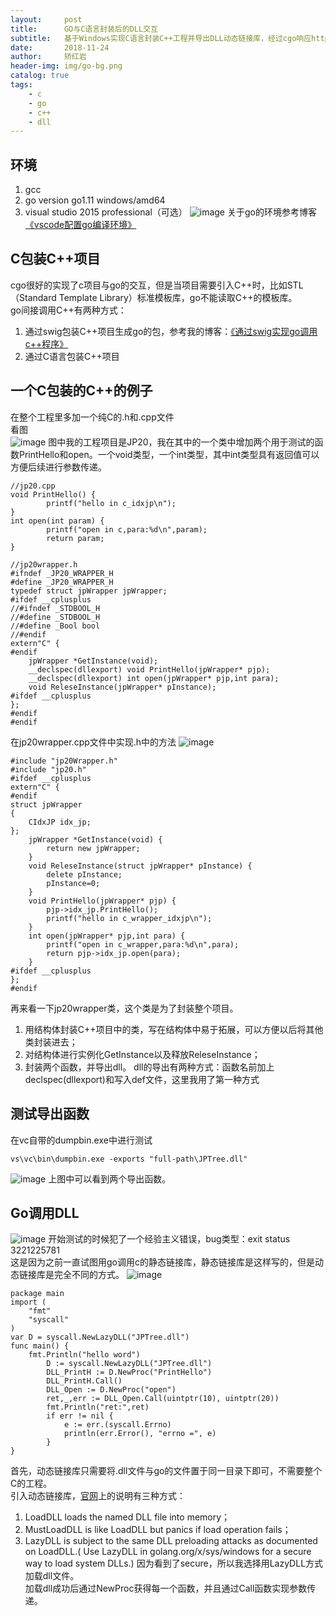 ```yaml
---
layout:     post
title:      GO与C语言封装后的DLL交互
subtitle:   基于Windows实现C语言封装C++工程并导出DLL动态链接库，经过cgo响应http服务
date:       2018-11-24
author:     矫红岩
header-img: img/go-bg.png
catalog: true
tags:
    - c
    - go
    - c++
    - dll
---
```


## 环境
1. gcc
2. go version go1.11 windows/amd64
3. visual studio 2015 professional（可选）
![image](https://github.com/HongyanJiao/HongyanJiao.github.io/blob/master/img/go-version.png?raw=true)
关于go的环境参考博客[《vscode配置go编译环境》](https://hongyanjiao.github.io/2018/10/24/vscode%E9%85%8D%E7%BD%AEgo%E7%BC%96%E8%AF%91%E7%8E%AF%E5%A2%83/)<br />
## C包装C++项目
cgo很好的实现了c项目与go的交互，但是当项目需要引入C++时，比如STL（Standard Template Library）标准模板库，go不能读取C++的模板库。<br />
go间接调用C++有两种方式：
1. 通过swig包装C++项目生成go的包，参考我的博客：[《通过swig实现go调用c++程序》](https://hongyanjiao.github.io/2018/11/11/%E9%80%9A%E8%BF%87swig%E5%AE%9E%E7%8E%B0go%E8%B0%83%E7%94%A8c++%E7%A8%8B%E5%BA%8F/)
2. 通过C语言包装C++项目

## 一个C包装的C++的例子
在整个工程里多加一个纯C的.h和.cpp文件<br />
看图<br />
![image](https://github.com/HongyanJiao/HongyanJiao.github.io/blob/master/img/jpwrapper-h.png?raw=true)
图中我的工程项目是JP20，我在其中的一个类中增加两个用于测试的函数PrintHello和open。一个void类型，一个int类型，其中int类型具有返回值可以方便后续进行参数传递。
```
//jp20.cpp
void PrintHello() {
		printf("hello in c_idxjp\n");
}
int open(int param) {
		printf("open in c,para:%d\n",param);
		return param;
}

//jp20wrapper.h
#ifndef _JP20_WRAPPER_H
#define _JP20_WRAPPER_H
typedef struct jpWrapper jpWrapper;
#ifdef __cplusplus
//#ifndef _STDBOOL_H
//#define _STDBOOL_H
//#define _Bool bool
//#endif
extern"C" {
#endif
	jpWrapper *GetInstance(void);
	__declspec(dllexport) void PrintHello(jpWrapper* pjp);
	__declspec(dllexport) int open(jpWrapper* pjp,int para);
	void ReleseInstance(jpWrapper* pInstance);
#ifdef __cplusplus
};
#endif
#endif
```
在jp20wrapper.cpp文件中实现.h中的方法
![image](https://github.com/HongyanJiao/HongyanJiao.github.io/blob/master/img/jpwrapper-cpp.png?raw=true)
```
#include "jp20Wrapper.h"
#include "jp20.h"
#ifdef __cplusplus
extern"C" {
#endif
struct jpWrapper
{
	CIdxJP idx_jp;
};
	jpWrapper *GetInstance(void) {
		return new jpWrapper;
	}
	void ReleseInstance(struct jpWrapper* pInstance) {
		delete pInstance;
		pInstance=0;
	}
	void PrintHello(jpWrapper* pjp) {
		pjp->idx_jp.PrintHello();
		printf("hello in c_wrapper_idxjp\n");
	}
	int open(jpWrapper* pjp,int para) {
		printf("open in c_wrapper,para:%d\n",para);
		return pjp->idx_jp.open(para);
	}
#ifdef __cplusplus
};
#endif
```
再来看一下jp20wrapper类，这个类是为了封装整个项目。
1. 用结构体封装C++项目中的类，写在结构体中易于拓展，可以方便以后将其他类封装进去；
2. 对结构体进行实例化GetInstance以及释放ReleseInstance；
3. 封装两个函数，并导出dll。
dll的导出有两种方式：函数名前加上declspec(dllexport)和写入def文件，这里我用了第一种方式
## 测试导出函数
在vc自带的dumpbin.exe中进行测试<br />
```
vs\vc\bin\dumpbin.exe -exports "full-path\JPTree.dll"
```
 ![image](https://github.com/HongyanJiao/HongyanJiao.github.io/blob/master/img/dll-func.png?raw=true)
 上图中可以看到两个导出函数。

## Go调用DLL
![image](https://github.com/HongyanJiao/HongyanJiao.github.io/blob/master/img/lib-bug.png?raw=true)
开始测试的时候犯了一个经验主义错误，bug类型：exit status 3221225781<br />
这是因为之前一直试图用go调用c的静态链接库，静态链接库是这样写的，但是动态链接库是完全不同的方式。
![image](https://github.com/HongyanJiao/HongyanJiao.github.io/blob/master/img/cgo-dll.png?raw=true)
```
package main
import (
	"fmt"
	"syscall"
)
var D = syscall.NewLazyDLL("JPTree.dll")
func main() {
	fmt.Println("hello word")
		D := syscall.NewLazyDLL("JPTree.dll")
		DLL_PrintH := D.NewProc("PrintHello")
		DLL_PrintH.Call()
		DLL_Open := D.NewProc("open")
		ret,_,err := DLL_Open.Call(uintptr(10), uintptr(20))
		fmt.Println("ret:",ret)
		if err != nil {
			e := err.(syscall.Errno)
			println(err.Error(), "errno =", e)
		}
}
```
首先，动态链接库只需要将.dll文件与go的文件置于同一目录下即可，不需要整个C的工程。<br />
引入动态链接库，[官网](https://golang.org/src/syscall/dll_windows.go)上的说明有三种方式：
1. LoadDLL loads the named DLL file into memory；
2. MustLoadDLL is like LoadDLL but panics if load operation fails；
3.  LazyDLL is subject to the same DLL preloading attacks as documented on LoadDLL.( Use LazyDLL in golang.org/x/sys/windows for a secure way to load system DLLs.)
因为看到了secure，所以我选择用LazyDLL方式加载dll文件。<br />
加载dll成功后通过NewProc获得每一个函数，并且通过Call函数实现参数传递。

